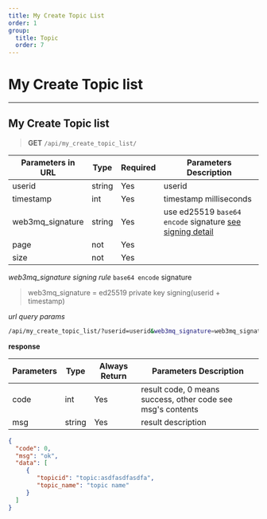 ```yaml
---
title: My Create Topic List
order: 1
group:
  title: Topic
  order: 7
---
```


# My Create Topic list

---

## My Create Topic list

> **GET** `/api/my_create_topic_list/`

| Parameters in URL | Type   | Required | Parameters Description                                                |
| ----------------- | ------ | -------- | --------------------------------------------------------------------- |
| userid            | string | Yes      | userid |
| timestamp         | int    | Yes      | timestamp milliseconds                                                |
| web3mq_signature  | string | Yes      | use ed25519 `base64 encode` signature [see signing detail](/docs/Web3MQ-API/signature)                  |
| page              | not    | Yes      |                                                                       |
| size              | not    | Yes      |                                                                       |

_web3mq_signature signing rule_
`base64 encode` signature

> web3mq_signature = ed25519 private key signing(userid + timestamp)

_url query params_

```bash
/api/my_create_topic_list/?userid=userid&web3mq_signature=web3mq_signature&timestamp=timestamp&page=1&size=20
```

**response**

| Parameters | Type   | Always Return | Parameters Description                                      |
| ---------- | ------ | ------------- | ----------------------------------------------------------- |
| code       | int    | Yes           | result code, 0 means success, other code see msg's contents |
| msg        | string | Yes           | result description                                          |

```json
{
  "code": 0,
  "msg": "ok",
  "data": [
     {
        "topicid": "topic:asdfasdfasdfa",
        "topic_name": "topic name"
     }
  ]
}
```

